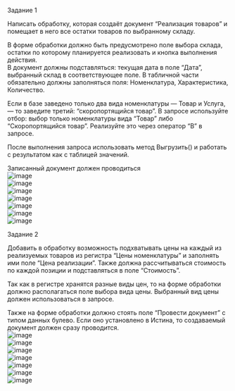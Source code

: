 Задание 1  

Написать обработку, которая создаёт документ “Реализация товаров” и помещает в него все остатки товаров по выбранному складу.  

В форме обработки должно быть предусмотрено поле выбора склада, остатки по которому планируется реализовать и кнопка выполнения действия.  
В документ должны подставляться: текущая дата в поле “Дата”, выбранный склад в соответствующее поле. В табличной части обязательно должны заполняться поля: Номенклатура, Характеристика, Количество.  

Если в базе заведено только два вида номенклатуры — Товар и Услуга, — то заведите третий: “скоропортящийся товар”. В запросе используйте отбор: выбор только номенклатуры вида “Товар” либо “Скоропортящийся товар”. Реализуйте это через оператор “В” в запросе.  

После выполнения запроса использовать метод Выгрузить() и работать с результатом как с таблицей значений.  

Записанный документ должен проводиться  
![image](https://user-images.githubusercontent.com/107550671/229291055-efb86050-fcaa-404d-8651-959a452554b4.png)  
![image](https://user-images.githubusercontent.com/107550671/229291113-9fb6a445-8c77-49b7-aadb-5e2a05ff029d.png)  
![image](https://user-images.githubusercontent.com/107550671/229291192-dd715220-a16a-436a-84ff-ef2e6c1884bc.png)  
![image](https://user-images.githubusercontent.com/107550671/229291212-f26edddd-9c30-4e38-93ce-7607820379b9.png)  
![image](https://user-images.githubusercontent.com/107550671/229291206-b753d066-2b90-41d5-ba17-ed2505a216c8.png)  
![image](https://user-images.githubusercontent.com/107550671/229291252-b0190c2b-3996-49b8-8b51-f0233e0585b6.png)  
![image](https://user-images.githubusercontent.com/107550671/229291274-f0fb390d-792e-4c99-a347-1de8e2885c35.png)  

 
Задание 2  

Добавить в обработку возможность подхватывать цены на каждый из реализуемых товаров из регистра “Цены номенклатуры” и заполнять ими поле “Цена реализации”. Также должна рассчитываться стоимость по каждой позиции и подставляться в поле “Стоимость”.  

Так как в регистре хранятся разные виды цен, то на форме обработки должно располагаться поле выбора вида цены. Выбранный вид цены должен использоваться в запросе.  

Также на форме обработки должно стоять поле “Провести документ” с типом данных булево. Если оно установлено в Истина, то создаваемый документ должен сразу проводится.  
![image](https://user-images.githubusercontent.com/107550671/229291334-3cd7e35d-b684-4847-8a08-c4e2250221aa.png)  
![image](https://user-images.githubusercontent.com/107550671/229291443-410ecb96-94c8-4309-81be-434374b55509.png)  
![image](https://user-images.githubusercontent.com/107550671/229291473-55115f29-76b0-441c-8cbe-eb17c82bef79.png)  
![image](https://user-images.githubusercontent.com/107550671/229291486-d691fa55-3e26-4425-86a5-d27cd932917f.png)  
![image](https://user-images.githubusercontent.com/107550671/229291498-3cfa4615-ca4d-49be-8d26-d0721ddd7746.png)  
![image](https://user-images.githubusercontent.com/107550671/229291515-a9359890-e0bb-4dec-88bf-41e075789309.png)  
![image](https://user-images.githubusercontent.com/107550671/229291561-afd218fd-2af9-437f-86dd-0566f20ac29f.png)  
